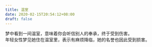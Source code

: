 ```yaml
---
title: 温室
date: 2020-02-15T20:54:12+08:00
draft: false
---
```


梦中看到一间温室，意味着你会听信别人的奉承，终于受到伤害。<br>
年轻女性梦见她住在温室里，表示有麻烦降临，她的名誉也因此受到损害。<br>
